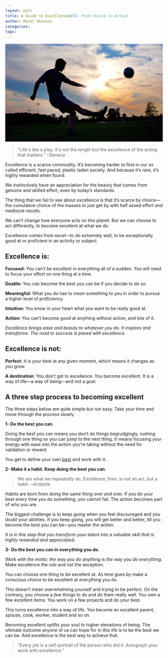 ```yaml
---
layout: post
title: A Guide to Excellence&#58; From Choice to Action
author: Manal Ghosain
categories:
tags:
---
```


![Soccer](/images/soccer.jpg)

> “Life's like a play; it's not the length but the excellence of the acting that matters.” ~Seneca

Excellence is a scarce commodity. It’s becoming harder to find in our so called efficient, fast paced, plastic laden society. And because it’s rare, it’s highly rewarded when found.

We instinctively have an appreciation for the beauty that comes from genuine and skilled effort, even by today’s standards.

The thing that we fail to see about excellence is that it’s scarce by choice—the cumulative choice of the masses to just get by with half assed effort and mediocre results.

We can’t change how everyone acts on this planet. But we can choose to act differently, to become excellent at what we do.

Excellence comes from excel—to do extremely well, to be exceptionally good at or proficient in an activity or subject.

## Excellence is:

**Focused:** You can’t be excellent in everything all of a sudden. You will need to focus your effort on one thing at a time. 

**Doable:** You can become the best you can be if you decide to do so. 

**Meaningful:** What you do has to mean something to you in order to pursue a higher level of proficiency. 

**Intuitive:** You know in your heart what you want to be really good at.  

**Action:** You can’t become good at anything without action, and lots of it. 

_Excellence brings ease and beauty to whatever you do. It inspires and transforms. The road to success is paved with excellence._

## Excellence is not:

**Perfect:** It is your best at any given moment, which means it changes as you grow. 

**A destination**: You don’t get to excellence. You become excellent. It is a way of life—a way of being—and not a goal. 

## A three step process to becoming excellent

The three steps below are quite simple but not easy. Take your time and move through the process slowly. 

**1- Do the best you can.** 

Doing the best you can means you don’t do things begrudgingly, rushing through one thing so you can jump to the next thing. It means focusing your energy with ease into the action you’re taking without the need for validation or reward. 

You get to define your own [best](/doing-the-best-you-can/) and work with it. 

**2- Make it a habit. Keep doing the best you can.**

> We are what we repeatedly do. Excellence, then, is not an act, but a habit. ~Aristotle

Habits are born from doing the same thing over and over. If you do your best every time you do something, you cannot fail. The action becomes part of who you are. 

The biggest challenge is to keep going when you feel discouraged and you doubt your abilities. If you keep going, you will get better and better, till you become the best you can be—you master the action. 

_It is in this step that you transform your talent into a valuable skill that is highly rewarded and appreciated._ 

**3- Do the best you can in everything you do.** 

_Work with the motto: the way you do anything is the way you do everything._ Make excellence the rule and not the exception. 

You can choose one thing to be excellent at. As time goes by make a conscious choice to be excellent at everything you do. 

This doesn’t mean overwhelming yourself and trying to be perfect. On the contrary, you choose a _few_ things to do and do them really well. You own a few excellent items. You work on a few projects and do your best. 

This turns excellence into a way of life. You become an excellent parent, spouse, cook, worker, student and so on. 

Becoming excellent uplifts your soul to higher elevations of being. The ultimate outcome anyone of us can hope for in this life is to be the best we can be. And excellence is the best way to achieve that. 

> “Every job is a self-portrait of the person who did it. Autograph your work with excellence.”